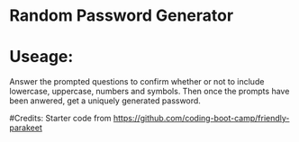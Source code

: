 # Random Password Generator

# Useage:
Answer the prompted questions to confirm whether or not to include lowercase, uppercase, numbers and symbols. Then once the prompts have been anwered, get a uniquely generated password.

#Credits:
Starter code from https://github.com/coding-boot-camp/friendly-parakeet
